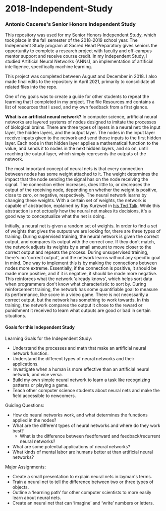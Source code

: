 # 2018-Independent-Study
### Antonio Caceres's Senior Honors Independent Study
This repository was used for my Senior Honors Independent Study, which took place in the fall semester of the 2018-2019 
school year.
The Independent Study program at Sacred Heart Preparatory gives seniors the opportunity to complete a research project 
with faculty and off-campus mentor support and receive course credit.
In my Independent Study, I studied Artificial Neural Networks (ANNs), an implementation of artificial intelligence, 
specifically machine learning.

This project was completed between August and December in 2018.
I also made final edits to the repository in April 2021, primarily to consolidate all related files into the repo.

One of my goals was to create a guide for other students to repeat the learning that I completed in my project.
The file Resources.md contains a list of resources that I used, and my own feedback from a first glance.

**What is an artificial neural network?**
In computer science, artificial neural networks are layered systems of nodes designed to imitate the processes of 
biological brains.
There are three types of layers in a neural net: the input layer, the hidden layers, and the output layer. The nodes in 
the input layer receive inputs given to the network and send those inputs to the first hidden layer. Each node in that 
hidden layer applies a mathematical function to the value, and sends it to nodes in the next hidden layers, and so on, 
until reaching the output layer, which simply represents the outputs of the network.

The most important concept of neural nets is that every connection between nodes has some weight attached to it.
The weight determines the impact that the node sending the signal has on the node receiving the signal. The connection 
either increases, does little to, or decreases the output of the receiving node, depending on whether the weight is 
positive, close to zero, or negative, respectively.
The neural network learns by changing these weights.
With a certain set of weights, the network is capable of abstraction, explained by Ray Kurzweil in 
[his Ted Talk](https://youtu.be/PVXQUItNEDQ?t=234).
While this abstraction is not *actually* how the neural net makes its decisions, it's a good way to conceptualize 
what the net is doing.

Initially, a neural net is given a random set of weights. In order to find a set of weights that gives the outputs we 
are looking for, there are three types of training.
During supervised training, the neural network is given the correct output, and compares its output with the correct 
one.
If they don’t match, the network adjusts its weights by a small amount to move closer to the correct output and repeats 
the process.
During unsupervised training, there's no 'correct output', and the network learns without any specific goal in mind. 
One way to implement this is by making the connections between nodes more extreme. Essentially, if the connection is 
positive, it should be made more positive, and if it is negative, it should be made more negative. This reinforces 
what the network 'already knows', which helps sort data when programmers don't know what characteristic to sort by.
During reinforcement training, the network has some quantifiable goal to measure its performance, like score in a 
video game. There is not necessarily a correct output, but the network has something to work towards.
In this training, the network compares the output it chose to the reward or punishment it received to learn what 
outputs are good or bad in certain situations.

#### Goals for this Independent Study
Learning Goals for the Independent Study:
* Understand the processes and math that make an artificial neural network function.
* Understand the different types of neural networks and their applications.
* Investigate when a human is more effective than an artificial neural network, and vice versa.
* Build my own simple neural network to learn a task like recognizing patterns or playing a game.
* Teach other computer science students about neural nets and make the field accessible to newcomers.

Guiding Questions:
* How do neural networks work, and what determines the functions applied in the nodes?
* What are the different types of neural networks and where do they work best?
    * What is the difference between feedforward and feedback/recurrent neural networks?
* What are some potential applications of neural networks?
* What kinds of mental labor are humans better at than artificial neural networks?

Major Assignments:
* Create a small presentation to explain neural nets in layman's terms.
* Train a neural net to tell the difference between two or three types of objects.
* Outline a ‘learning path’ for other computer scientists to more easily learn about neural nets.
* Create an neural net that can ‘imagine’ and ‘write’ numbers or letters.
